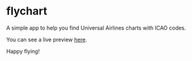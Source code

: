 # flychart
A simple app to help you find Universal Airlines charts with ICAO codes.

You can see a live preview [here](https://szkye.github.io/flychart/).

Happy flying!

